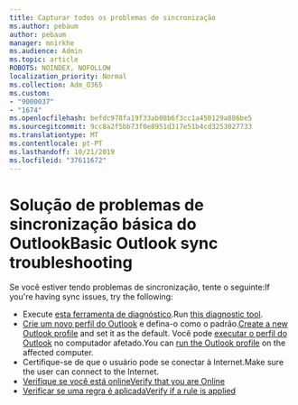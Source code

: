 ```yaml
---
title: Capturar todos os problemas de sincronização
ms.author: pebaum
author: pebaum
manager: mnirkhe
ms.audience: Admin
ms.topic: article
ROBOTS: NOINDEX, NOFOLLOW
localization_priority: Normal
ms.collection: Adm_O365
ms.custom:
- "9000037"
- "1674"
ms.openlocfilehash: befdc978fa19f33ab08b6f3cc1a450129a886be5
ms.sourcegitcommit: 9cc8a2f5bb73f0e8951d317e51b4cd3253027733
ms.translationtype: MT
ms.contentlocale: pt-PT
ms.lasthandoff: 10/21/2019
ms.locfileid: "37611672"
---
```

# <a name="basic-outlook-sync-troubleshooting"></a><span data-ttu-id="bd9eb-102">Solução de problemas de sincronização básica do Outlook</span><span class="sxs-lookup"><span data-stu-id="bd9eb-102">Basic Outlook sync troubleshooting</span></span>

<span data-ttu-id="bd9eb-103">Se você estiver tendo problemas de sincronização, tente o seguinte:</span><span class="sxs-lookup"><span data-stu-id="bd9eb-103">If you're having sync issues, try the following:</span></span>

- <span data-ttu-id="bd9eb-104">Execute [esta ferramenta de diagnóstico](https://aka.ms/sara-outlooksendreceive).</span><span class="sxs-lookup"><span data-stu-id="bd9eb-104">Run [this diagnostic tool](https://aka.ms/sara-outlooksendreceive).</span></span>
- <span data-ttu-id="bd9eb-105">[Crie um novo perfil do Outlook](https://support.office.com/article/f544c1ba-3352-4b3b-be0b-8d42a540459d) e defina-o como o padrão.</span><span class="sxs-lookup"><span data-stu-id="bd9eb-105">[Create a new Outlook profile](https://support.office.com/article/f544c1ba-3352-4b3b-be0b-8d42a540459d) and set it as the default.</span></span> <span data-ttu-id="bd9eb-106">Você pode [executar o perfil do Outlook](https://aka.ms/SaRA-OutlookSetupProfile) no computador afetado.</span><span class="sxs-lookup"><span data-stu-id="bd9eb-106">You can [run the Outlook profile](https://aka.ms/SaRA-OutlookSetupProfile) on the affected computer.</span></span>
- <span data-ttu-id="bd9eb-107">Certifique-se de que o usuário pode se conectar à Internet.</span><span class="sxs-lookup"><span data-stu-id="bd9eb-107">Make sure the user can connect to the Internet.</span></span> 
- [<span data-ttu-id="bd9eb-108">Verifique se você está online</span><span class="sxs-lookup"><span data-stu-id="bd9eb-108">Verify that you are Online</span></span>](https://support.office.com/article/2460e4a8-16c7-47fc-b204-b1549275aac9)
- [<span data-ttu-id="bd9eb-109">Verificar se uma regra é aplicada</span><span class="sxs-lookup"><span data-stu-id="bd9eb-109">Verify if a rule is applied</span></span>](https://support.office.com/article/C24F5DEA-9465-4DF4-AD17-A50704D66C59)